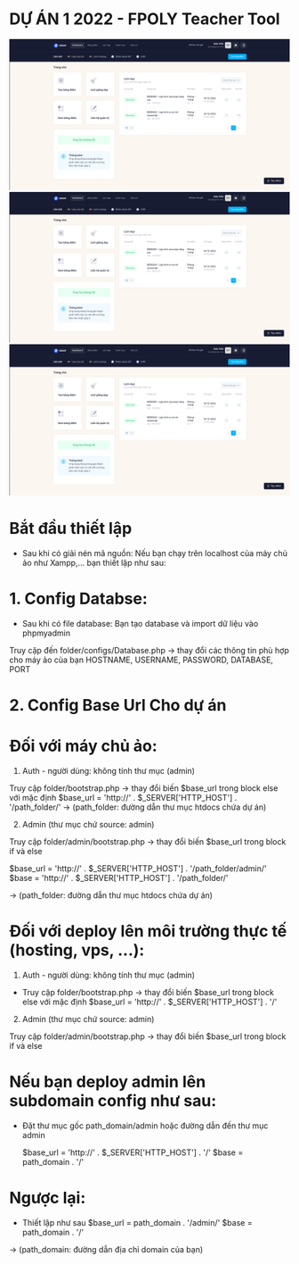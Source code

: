 # DỰ ÁN 1 2022 - FPOLY Teacher Tool



![alt](./preview/app.png)
![alt](./preview/app.png)
![alt](./preview/app.png)





# Bắt đầu thiết lập

- Sau khi có giải nén mã nguồn:
  Nếu bạn chạy trên localhost của máy chủ ảo như Xampp,... bạn thiết lập như sau:

# 1. Config Databse:

- Sau khi có file database: Bạn tạo database và import dữ liệu vào phpmyadmin

Truy cập đến folder/configs/Database.php -> thay đổi các thông tin phù hợp cho máy ảo của bạn
HOSTNAME, USERNAME, PASSWORD, DATABASE, PORT

# 2. Config Base Url Cho dự án

# Đối với máy chủ ảo:

1. Auth - người dùng: không tính thư mục (admin)

Truy cập folder/bootstrap.php -> thay đổi biến $base_url trong block else với mặc định
$base_url = 'http://' . $\_SERVER['HTTP_HOST'] . '/path_folder/' -> (path_folder: đường dẫn thư mục htdocs chứa dự án)

2. Admin (thư mục chứ source: admin)

Truy cập folder/admin/bootstrap.php -> thay đổi biến $base_url trong block if và else

$base_url = 'http://' . $\_SERVER['HTTP_HOST'] . '/path_folder/admin/'
$base = 'http://' . $\_SERVER['HTTP_HOST'] . '/path_folder/'

-> (path_folder: đường dẫn thư mục htdocs chứa dự án)

# Đối với deploy lên môi trường thực tế (hosting, vps, ...):

1. Auth - người dùng: không tính thư mục (admin)

- Truy cập folder/bootstrap.php -> thay đổi biến $base_url trong block else với mặc định
  $base_url = 'http://' . $\_SERVER['HTTP_HOST'] . '/'

2. Admin (thư mục chứ source: admin)

Truy cập folder/admin/bootstrap.php -> thay đổi biến $base_url trong block if và else

# Nếu bạn deploy admin lên subdomain config như sau:

- Đặt thư mục gốc path_domain/admin hoặc đường dẫn đến thư mục admin

  $base_url = 'http://' . $\_SERVER['HTTP_HOST'] . '/'
  $base = path_domain . '/'

# Ngược lại:

- Thiết lập như sau
  $base_url = path_domain . '/admin/'
  $base = path_domain . '/'

-> (path_domain: đường dẫn địa chỉ domain của bạn)
